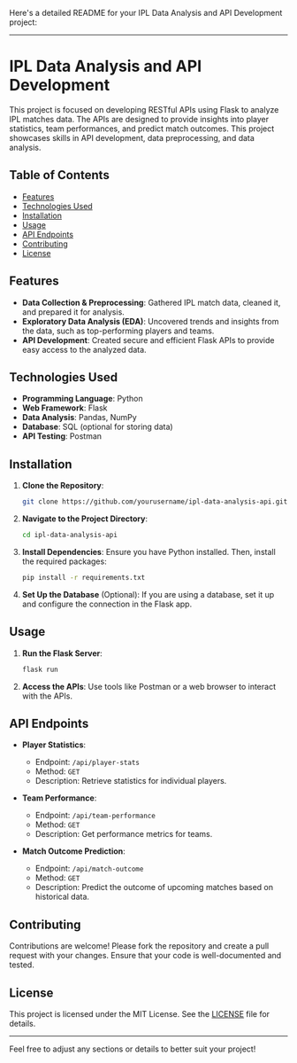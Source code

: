 Here's a detailed README for your IPL Data Analysis and API Development project:

---

# IPL Data Analysis and API Development

This project is focused on developing RESTful APIs using Flask to analyze IPL matches data. The APIs are designed to provide insights into player statistics, team performances, and predict match outcomes. This project showcases skills in API development, data preprocessing, and data analysis.

## Table of Contents

- [Features](#features)
- [Technologies Used](#technologies-used)
- [Installation](#installation)
- [Usage](#usage)
- [API Endpoints](#api-endpoints)
- [Contributing](#contributing)
- [License](#license)

## Features

- **Data Collection & Preprocessing**: Gathered IPL match data, cleaned it, and prepared it for analysis.
- **Exploratory Data Analysis (EDA)**: Uncovered trends and insights from the data, such as top-performing players and teams.
- **API Development**: Created secure and efficient Flask APIs to provide easy access to the analyzed data.

## Technologies Used

- **Programming Language**: Python
- **Web Framework**: Flask
- **Data Analysis**: Pandas, NumPy
- **Database**: SQL (optional for storing data)
- **API Testing**: Postman

## Installation

1. **Clone the Repository**:
   ```bash
   git clone https://github.com/yourusername/ipl-data-analysis-api.git
   ```
2. **Navigate to the Project Directory**:
   ```bash
   cd ipl-data-analysis-api
   ```
3. **Install Dependencies**:
   Ensure you have Python installed. Then, install the required packages:
   ```bash
   pip install -r requirements.txt
   ```
4. **Set Up the Database** (Optional):
   If you are using a database, set it up and configure the connection in the Flask app.

## Usage

1. **Run the Flask Server**:
   ```bash
   flask run
   ```
2. **Access the APIs**:
   Use tools like Postman or a web browser to interact with the APIs.

## API Endpoints

- **Player Statistics**: 
  - Endpoint: `/api/player-stats`
  - Method: `GET`
  - Description: Retrieve statistics for individual players.
  
- **Team Performance**:
  - Endpoint: `/api/team-performance`
  - Method: `GET`
  - Description: Get performance metrics for teams.
  
- **Match Outcome Prediction**:
  - Endpoint: `/api/match-outcome`
  - Method: `GET`
  - Description: Predict the outcome of upcoming matches based on historical data.

## Contributing

Contributions are welcome! Please fork the repository and create a pull request with your changes. Ensure that your code is well-documented and tested.

## License

This project is licensed under the MIT License. See the [LICENSE](LICENSE) file for details.

---

Feel free to adjust any sections or details to better suit your project!